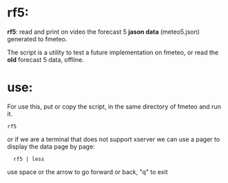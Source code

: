 # rf5:

**rf5**:  read and print on video the forecast 5 **jason data** (meteo5.json) generated to fmeteo. 

The script is a utility to test a future implementation on fmeteo, or read the **old** forecast 5 data, offline.


# use:

For use this, put or copy the script, in the same directory of fmeteo and run it.

    rf5
    
or if we are  a terminal that does not support xserver we can use a pager to display the data page by page:

      rf5 | less
     
use space or the arrow to go forward or back, "q" to exit